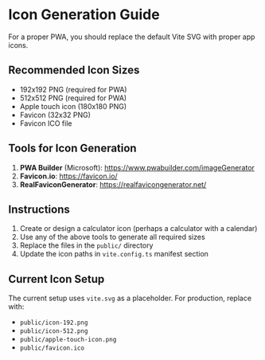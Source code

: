 # Icon Generation Guide

For a proper PWA, you should replace the default Vite SVG with proper app icons.

## Recommended Icon Sizes

- 192x192 PNG (required for PWA)
- 512x512 PNG (required for PWA)
- Apple touch icon (180x180 PNG)
- Favicon (32x32 PNG)
- Favicon ICO file

## Tools for Icon Generation

1. **PWA Builder** (Microsoft): <https://www.pwabuilder.com/imageGenerator>
2. **Favicon.io**: <https://favicon.io/>
3. **RealFaviconGenerator**: <https://realfavicongenerator.net/>

## Instructions

1. Create or design a calculator icon (perhaps a calculator with a calendar)
2. Use any of the above tools to generate all required sizes
3. Replace the files in the `public/` directory
4. Update the icon paths in `vite.config.ts` manifest section

## Current Icon Setup

The current setup uses `vite.svg` as a placeholder. For production, replace with:

- `public/icon-192.png`
- `public/icon-512.png`
- `public/apple-touch-icon.png`
- `public/favicon.ico`
